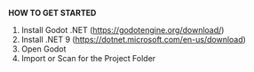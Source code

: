 **HOW TO GET STARTED**

1. Install Godot .NET (https://godotengine.org/download/)
2. Install .NET 9 (https://dotnet.microsoft.com/en-us/download)
3. Open Godot
4. Import or Scan for the Project Folder
